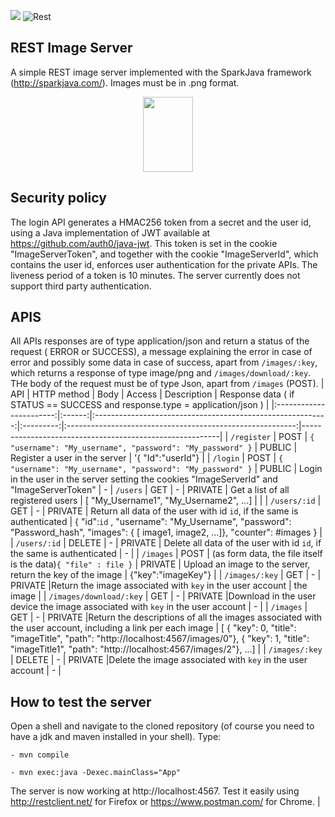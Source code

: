[![](https://img.shields.io/maven-central/v/com.sparkjava/spark-core.svg)](http://mvnrepository.com/artifact/com.sparkjava/spark-core)
![Rest](https://github.com/arancicarini/Middleware-2019-2020/workflows/Rest/badge.svg)
## REST Image Server
A simple REST image server implemented with the SparkJava framework (http://sparkjava.com/). Images must be in .png format.

<p align="center">
  <img src="https://upload.wikimedia.org/wikipedia/commons/7/7a/Spark_Java_Logo.png" width="40%" height="120">
</p>


## Security policy
The login API generates a HMAC256 token from a secret and the user id, using a Java implementation of JWT available at https://github.com/auth0/java-jwt. This token is set in the cookie "ImageServerToken", and together with the cookie "ImageServerId", which contains the user id, enforces user authentication for the private APIs. The liveness period of a token is 10 minutes. The server currently does not support third party authentication.


## APIS
All APIs responses are of type application/json and return a status of the request ( ERROR or SUCCESS), a message explaining the error in case of error and possibly some data in case of success, apart from `/images/:key`, which returns a response of type image/png and `/images/download/:key`. THe body of the request must be of type Json, apart from `/images` (POST).
| API                   | HTTP method | Body                                                         | Access  | Description  | Response data ( if STATUS == SUCCESS and response.type = application/json )                                                                                                         |
|:-----------------------:|:------:|:----------------------------------------------------------:|:---------:|:---------------------------------------------------------:|---------------------------------------------------------|
| `/register`           | POST | `{ "username": "My_username", "password": "My_password" }` | PUBLIC | Register a user in the server | '{ "Id":"userId"} |
| `/login`           | POST | `{ "username": "My_username", "password": "My_password" }` | PUBLIC  | Login in the user in the server setting the cookies "ImageServerId" and "ImageServerToken" | - 
| `/users`              | GET  | -                                                        | PRIVATE | Get a list of all registered users |  [ "My_Username1", "My_Username2", ...]  |                                                                                      |
| `/users/:id`      | GET  | -                                                        | PRIVATE | Return all data of the user with id `id`, if the same is authenticated |  { "id":`id` , "username": "My_Username", "password": "Password_hash", "images": { [ image1, image2, ...]}, "counter": #images } |
| `/users/:id`      | DELETE | -                                                        | PRIVATE | Delete all data of the user with id `id`, if the same is authenticated | - |
| `/images` | POST | (as form data, the file itself is the data)`{ "file" : file }`                                                        | PRIVATE | Upload an image to the server, return the key of the image   | {"key":"imageKey"} |
| `/images/:key` | GET | -                                                        | PRIVATE |Return the image associated with `key` in the user account   | the image |
| `/images/download/:key` | GET | -                                                        | PRIVATE |Download in the user device the  image associated with `key` in the user account   | - |
| `/images` | GET | -                                                        | PRIVATE |Return the descriptions of all the images associated with the user account, including a link per each image   | [ { "key": 0, "title": "imageTitle", "path": "http://localhost:4567/images/0"}, { "key": 1, "title": "imageTitle1", "path": "http://localhost:4567/images/2"}, ...] |
| `/images/:key` | DELETE | -                                                        | PRIVATE |Delete the image associated with `key` in the user account   | - |

## How to test the server
Open a shell and navigate to the cloned repository (of course you need to have a jdk and maven installed in your shell). Type:

    - mvn compile
    
    - mvn exec:java -Dexec.mainClass="App"
    
The server is now working at http://localhost:4567.
Test it easily using http://restclient.net/ for Firefox or https://www.postman.com/ for Chrome.
                                                                                                                                                                              |



